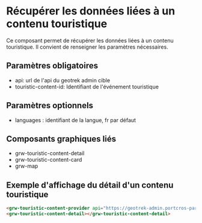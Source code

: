 # Récupérer les données liées à un contenu touristique

Ce composant permet de récupérer les données liées à un contenu touristique. Il convient de renseigner les paramètres nécessaires.

## Paramètres obligatoires

- api: url de l'api du geotrek admin cible
- touristic-content-id: Identifiant de l'événement touristique

## Paramètres optionnels

- languages : identifiant de la langue, fr par défaut

## Composants graphiques liés

- grw-touristic-content-detail
- grw-touristic-content-card
- grw-map

## Exemple d'affichage du détail d'un contenu touristique

```html
<grw-touristic-content-provider api="https://geotrek-admin.portcros-parcnational.fr/api/v2/" touristic-content-id="935"></grw-touristic-content-provider>
<grw-touristic-content-detail></grw-touristic-content-detail>
```
